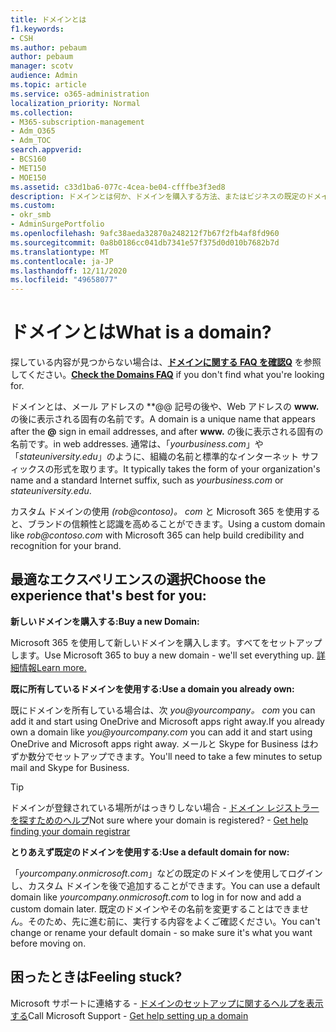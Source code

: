 ```yaml
---
title: ドメインとは
f1.keywords:
- CSH
ms.author: pebaum
author: pebaum
manager: scotv
audience: Admin
ms.topic: article
ms.service: o365-administration
localization_priority: Normal
ms.collection:
- M365-subscription-management
- Adm_O365
- Adm_TOC
search.appverid:
- BCS160
- MET150
- MOE150
ms.assetid: c33d1ba6-077c-4cea-be04-cfffbe3f3ed8
description: ドメインとは何か、ドメインを購入する方法、またはビジネスの既定のドメインを使用する方法を理解します。
ms.custom:
- okr_smb
- AdminSurgePortfolio
ms.openlocfilehash: 9afc38aeda32870a248212f7b67f2fb4af8fd960
ms.sourcegitcommit: 0a8b0186cc041db7341e57f375d0d010b7682b7d
ms.translationtype: MT
ms.contentlocale: ja-JP
ms.lasthandoff: 12/11/2020
ms.locfileid: "49658077"
---
```

# <a name="what-is-a-domain"></a><span data-ttu-id="4b649-103">ドメインとは</span><span class="sxs-lookup"><span data-stu-id="4b649-103">What is a domain?</span></span>

 <span data-ttu-id="4b649-104">探している内容が見つからない場合は、**[ドメインに関する FAQ を確認Q](../setup/domains-faq.yml)** を参照してください。</span><span class="sxs-lookup"><span data-stu-id="4b649-104">**[Check the Domains FAQ](../setup/domains-faq.yml)** if you don't find what you're looking for.</span></span> 
  
<span data-ttu-id="4b649-105">ドメインとは、メール アドレスの \*\*@@ 記号の後や、Web アドレスの **www.** の後に表示される固有の名前です。</span><span class="sxs-lookup"><span data-stu-id="4b649-105">A domain is a unique name that appears after the **@** sign in email addresses, and after **www.**</span></span> <span data-ttu-id="4b649-106">の後に表示される固有の名前です。</span><span class="sxs-lookup"><span data-stu-id="4b649-106">in web addresses.</span></span> <span data-ttu-id="4b649-107">通常は、「*yourbusiness.<span>com*」や「*stateuniversity.<span>edu*」のように、組織の名前と標準的なインターネット サフィックスの形式を取ります。</span><span class="sxs-lookup"><span data-stu-id="4b649-107">It typically takes the form of your organization's name and a standard Internet suffix, such as *yourbusiness.<span>com* or *stateuniversity.<span>edu*.</span></span> 
  
<span data-ttu-id="4b649-108">カスタム ドメインの使用 *(rob@contoso)。 <span>com* と Microsoft 365 を使用すると、ブランドの信頼性と認識を高めることができます。</span><span class="sxs-lookup"><span data-stu-id="4b649-108">Using a custom domain like *rob@contoso.<span>com* with Microsoft 365 can help build credibility and recognition for your brand.</span></span> 
  
## <a name="choose-the-experience-thats-best-for-you"></a><span data-ttu-id="4b649-109">最適なエクスペリエンスの選択</span><span class="sxs-lookup"><span data-stu-id="4b649-109">Choose the experience that's best for you:</span></span>

 <span data-ttu-id="4b649-110">**新しいドメインを購入する:**</span><span class="sxs-lookup"><span data-stu-id="4b649-110">**Buy a new Domain:**</span></span>
  
<span data-ttu-id="4b649-111">Microsoft 365 を使用して新しいドメインを購入します。すべてをセットアップします。</span><span class="sxs-lookup"><span data-stu-id="4b649-111">Use Microsoft 365 to buy a new domain - we'll set everything up.</span></span> [<span data-ttu-id="4b649-112">詳細情報</span><span class="sxs-lookup"><span data-stu-id="4b649-112">Learn more.</span></span>](buy-a-domain-name.md)
  
 <span data-ttu-id="4b649-113">**既に所有しているドメインを使用する:**</span><span class="sxs-lookup"><span data-stu-id="4b649-113">**Use a domain you already own:**</span></span>
  
<span data-ttu-id="4b649-114">既にドメインを所有している場合は、次  *you@yourcompany。 <span>com*  you can add it and start using OneDrive and Microsoft apps right away.</span><span class="sxs-lookup"><span data-stu-id="4b649-114">If you already own a domain like  *you@yourcompany.<span>com*  you can add it and start using OneDrive and Microsoft apps right away.</span></span> <span data-ttu-id="4b649-115">メールと Skype for Business はわずか数分でセットアップできます。</span><span class="sxs-lookup"><span data-stu-id="4b649-115">You'll need to take a few minutes to setup mail and Skype for Business.</span></span> 
  
> [!TIP]
> <span data-ttu-id="4b649-p104">ドメインが登録されている場所がはっきりしない場合 - [ドメイン レジストラーを探すためのヘルプ](find-your-domain-registrar.md)</span><span class="sxs-lookup"><span data-stu-id="4b649-p104">Not sure where your domain is registered? - [Get help finding your domain registrar](find-your-domain-registrar.md)</span></span>
  
 <span data-ttu-id="4b649-118">**とりあえず既定のドメインを使用する:**</span><span class="sxs-lookup"><span data-stu-id="4b649-118">**Use a default domain for now:**</span></span>
  
<span data-ttu-id="4b649-119">「*yourcompany.onmicrosoft.<span>com*」などの既定のドメインを使用してログインし、カスタム ドメインを後で追加することができます。</span><span class="sxs-lookup"><span data-stu-id="4b649-119">You can use a default domain like  *yourcompany.onmicrosoft.<span>com*  to log in for now and add a custom domain later.</span></span> <span data-ttu-id="4b649-120">既定のドメインやその名前を変更することはできません。そのため、先に進む前に、実行する内容をよくご確認ください。</span><span class="sxs-lookup"><span data-stu-id="4b649-120">You can't change or rename your default domain - so make sure it's what you want before moving on.</span></span> 
  
## <a name="feeling-stuck"></a><span data-ttu-id="4b649-121">困ったときは</span><span class="sxs-lookup"><span data-stu-id="4b649-121">Feeling stuck?</span></span>

<span data-ttu-id="4b649-122">Microsoft サポートに連絡する - [ドメインのセットアップに関するヘルプを表示する](../contact-support-for-business-products.md)</span><span class="sxs-lookup"><span data-stu-id="4b649-122">Call Microsoft Support - [Get help setting up a domain](../contact-support-for-business-products.md)</span></span>
  

